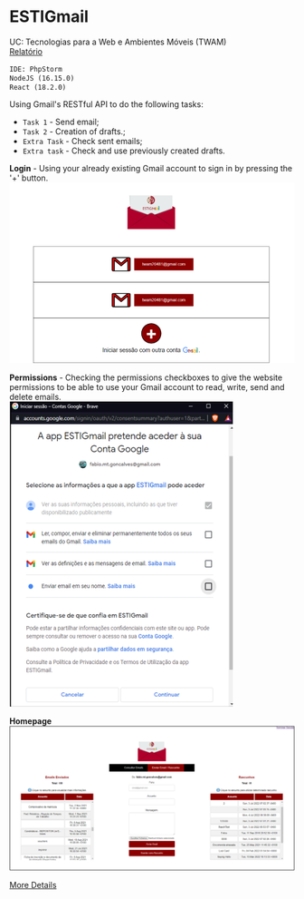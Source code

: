 # ESTIGmail

UC: Tecnologias para a Web e Ambientes Móveis (TWAM)  
[Relatório](https://github.com/FabiomtGoncalves/ESTIGmail-React/blob/master/TWAM_Fase2_17646.pdf)
```
IDE: PhpStorm
NodeJS (16.15.0)
React (18.2.0)
```  
Using Gmail's RESTful API to do the following tasks:

- `Task 1` - Send email; 
- `Task 2` - Creation of drafts.;
- `Extra Task` - Check sent emails;
- `Extra task` - Check and use previously created drafts.

**Login** - Using your already existing Gmail account to sign in by pressing the '+' button.  
![Login Interface](https://github.com/FabiomtGoncalves/ESTIGmail-React/blob/master/imgs/login.png)

**Permissions** - Checking the permissions checkboxes to give the website permissions to be able to use your Gmail account to read, write, send and delete emails.    
![Permissions Popup](https://github.com/FabiomtGoncalves/ESTIGmail-React/blob/master/imgs/login-permissions.png)

**Homepage**  
![Homepage Interface](https://github.com/FabiomtGoncalves/ESTIGmail-React/blob/master/imgs/homepage.png)

[More Details](https://github.com/FabiomtGoncalves/ESTIGmail-React/blob/master/TWAM_Fase2_17646.pdf)
